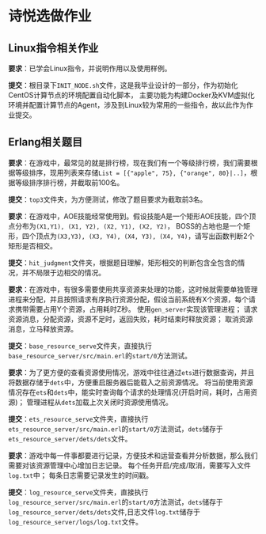 # 诗悦选做作业
## Linux指令相关作业
**要求**：已学会Linux指令，并说明作用以及使用样例。

**提交**：根目录下`INIT_NODE.sh`文件，这是我毕业设计的一部分，作为初始化CentOS计算节点的环境配置自动化脚本，
主要功能为构建Docker及KVM虚拟化环境并配置计算节点的Agent，涉及到Linux较为常用的一些指令，故以此作为作业提交。

## Erlang相关题目
**要求**：在游戏中，最常见的就是排行榜，现在我们有一个等级排行榜，我们需要根据等级排序，现用列表来存储`List = [{"apple", 75}, {"orange", 80}|..]`，根据等级排序排行榜，并截取前100名。

**提交**：`top3`文件夹，为方便测试，修改了题目要求为截取前3名。

**要求**：在游戏中，AOE技能经常使用到。假设技能A是一个矩形AOE技能，四个顶点分布为`(X1,Y1), (X1, Y2), (X2, Y1), (X2, Y2)`，
BOSS的占地也是一个矩形，四个顶点为`(X3,Y3), (X3, Y4), (X4, Y3), (X4, Y4)`，请写出函数判断2个矩形是否相交。

**提交**：`hit_judgment`文件夹，根据题目理解，矩形相交的判断包含全包含的情况，并不局限于边相交的情况。

**要求**：在游戏中，有很多需要使用共享资源来处理的功能，这时候就需要单独管理进程来分配，并且按照请求有序执行资源分配，假设当前系统有X个资源，每个请求携带需要占用Y个资源，占用耗时Z秒。
使用`gen_server`实现该管理进程；
请求资源消息，分配资源，资源不足时，返回失败，耗时结束时释放资源；
取消资源消息，立马释放资源。

**提交**：`base_resource_serve`文件夹，直接执行`base_resource_server/src/main.erl`的`start/0`方法测试。

**要求**：为了更方便的查看资源使用情况，游戏中往往通过`ets`进行数据查询，并且将数据存储于`dets`中，方便重启服务器后能载入之前资源情况。
将当前使用资源情况存在`ets`和`dets`中，能实时查询每个请求的处理情况(开启时间，耗时，占用资源)；
管理进程从`dets`加载上次关闭时资源使用情况。

**提交**：`ets_resource_serve`文件夹，直接执行`ets_resource_server/src/main.erl`的`start/0`方法测试，`dets`储存于`ets_resource_server/dets/dets`文件。

**要求**：游戏中每一件事都要进行记录，方便技术和运营查看并分析数据，那么我们需要对该资源管理中心增加日志记录。
每个任务开启/完成/取消，需要写入文件`log.txt`中；
每条日志需要记录发生的时间戳。

**提交**：`log_resource_serve`文件夹，直接执行`log_resource_server/src/main.erl`的`start/0`方法测试，`dets`储存于`log_resource_server/dets/dets`文件,日志文件`log.txt`储存于`log_resource_server/logs/log.txt`文件。